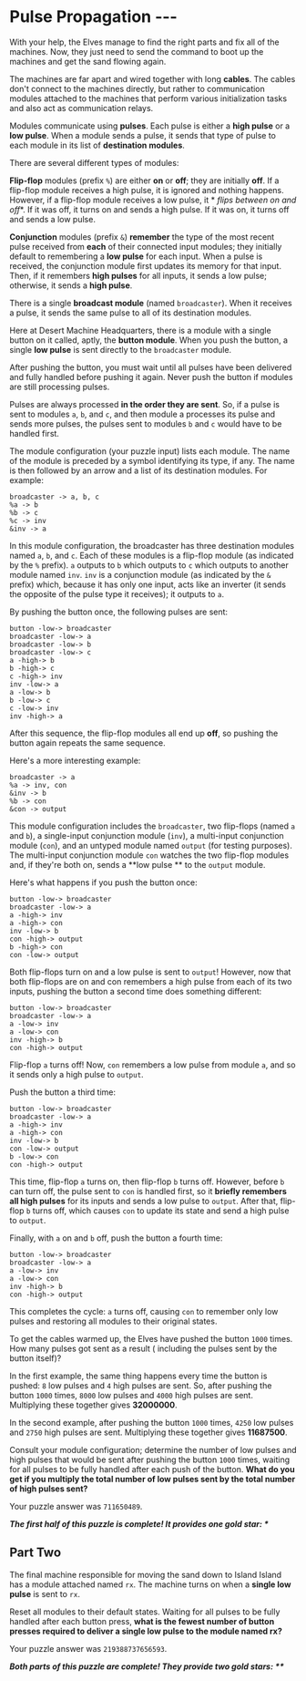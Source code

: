 # Pulse Propagation ---

With your help, the Elves manage to find the right parts and fix all of the machines. Now, they just need to send the
command to boot up the machines and get the sand flowing again.

The machines are far apart and wired together with long **cables**. The cables don't connect to the machines directly,
but rather to communication modules attached to the machines that perform various initialization tasks and also act as
communication relays.

Modules communicate using **pulses**. Each pulse is either a **high pulse** or a **low pulse**. When a module sends a
pulse, it sends that type of pulse to each module in its list of **destination modules**.

There are several different types of modules:

**Flip-flop** modules (prefix `%`) are either **on** or **off**; they are initially **off**. If a flip-flop module
receives a high pulse, it is ignored and nothing happens. However, if a flip-flop module receives a low pulse, it *
*flips between on and off**. If it was off, it turns on and sends a high pulse. If it was on, it turns off and sends a
low pulse.

**Conjunction** modules (prefix `&`) **remember** the type of the most recent pulse received from **each** of their
connected input modules; they initially default to remembering a **low pulse** for each input. When a pulse is received,
the conjunction module first updates its memory for that input. Then, if it remembers **high pulses** for all inputs, it
sends a low pulse; otherwise, it sends a **high pulse**.

There is a single **broadcast module** (named `broadcaster`). When it receives a pulse, it sends the same pulse to all
of its destination modules.

Here at Desert Machine Headquarters, there is a module with a single button on it called, aptly, the **button module**.
When you push the button, a single **low pulse** is sent directly to the `broadcaster` module.

After pushing the button, you must wait until all pulses have been delivered and fully handled before pushing it again.
Never push the button if modules are still processing pulses.

Pulses are always processed **in the order they are sent**. So, if a pulse is sent to modules `a`, `b`, and `c`, and
then module a processes its pulse and sends more pulses, the pulses sent to modules `b` and `c` would have to be handled
first.

The module configuration (your puzzle input) lists each module. The name of the module is preceded by a symbol
identifying its type, if any. The name is then followed by an arrow and a list of its destination modules. For example:

```
broadcaster -> a, b, c
%a -> b
%b -> c
%c -> inv
&inv -> a
```

In this module configuration, the broadcaster has three destination modules named `a`, `b`, and `c`. Each of these
modules is a flip-flop module (as indicated by the `%` prefix). `a` outputs to `b` which outputs to `c` which outputs to
another module named `inv`. `inv` is a conjunction module (as indicated by the `&` prefix) which, because it has only
one input, acts like an inverter (it sends the opposite of the pulse type it receives); it outputs to `a`.

By pushing the button once, the following pulses are sent:

```
button -low-> broadcaster
broadcaster -low-> a
broadcaster -low-> b
broadcaster -low-> c
a -high-> b
b -high-> c
c -high-> inv
inv -low-> a
a -low-> b
b -low-> c
c -low-> inv
inv -high-> a
```

After this sequence, the flip-flop modules all end up **off**, so pushing the button again repeats the same sequence.

Here's a more interesting example:

```
broadcaster -> a
%a -> inv, con
&inv -> b
%b -> con
&con -> output
```

This module configuration includes the `broadcaster`, two flip-flops (named `a` and `b`), a single-input conjunction
module (`inv`), a multi-input conjunction module (`con`), and an untyped module named `output` (for testing purposes).
The multi-input conjunction module `con` watches the two flip-flop modules and, if they're both on, sends a **low pulse
** to the `output` module.

Here's what happens if you push the button once:

```
button -low-> broadcaster
broadcaster -low-> a
a -high-> inv
a -high-> con
inv -low-> b
con -high-> output
b -high-> con
con -low-> output
```

Both flip-flops turn on and a low pulse is sent to `output`! However, now that both flip-flops are on and con remembers
a high pulse from each of its two inputs, pushing the button a second time does something different:

```
button -low-> broadcaster
broadcaster -low-> a
a -low-> inv
a -low-> con
inv -high-> b
con -high-> output
```

Flip-flop `a` turns off! Now, `con` remembers a low pulse from module `a`, and so it sends only a high pulse to
`output`.

Push the button a third time:

```
button -low-> broadcaster
broadcaster -low-> a
a -high-> inv
a -high-> con
inv -low-> b
con -low-> output
b -low-> con
con -high-> output
```

This time, flip-flop `a` turns on, then flip-flop `b` turns off. However, before `b` can turn off, the pulse sent to
`con` is handled first, so it **briefly remembers all high pulses** for its inputs and sends a low pulse to `output`.
After that, flip-flop `b` turns off, which causes `con` to update its state and send a high pulse to `output`.

Finally, with `a` on and `b` off, push the button a fourth time:

```
button -low-> broadcaster
broadcaster -low-> a
a -low-> inv
a -low-> con
inv -high-> b
con -high-> output
```

This completes the cycle: `a` turns off, causing `con` to remember only low pulses and restoring all modules to their
original states.

To get the cables warmed up, the Elves have pushed the button `1000` times. How many pulses got sent as a result (
including the pulses sent by the button itself)?

In the first example, the same thing happens every time the button is pushed: `8` low pulses and `4` high pulses are
sent. So, after pushing the button `1000` times, `8000` low pulses and `4000` high pulses are sent. Multiplying these
together gives **32000000**.

In the second example, after pushing the button `1000` times, `4250` low pulses and `2750` high pulses are sent.
Multiplying these together gives **11687500**.

Consult your module configuration; determine the number of low pulses and high pulses that would be sent after pushing
the button `1000` times, waiting for all pulses to be fully handled after each push of the button. **What do you get if
you multiply the total number of low pulses sent by the total number of high pulses sent?**

Your puzzle answer was `711650489`.

*__The first half of this puzzle is complete! It provides one gold star: *__*

## Part Two

The final machine responsible for moving the sand down to Island Island has a module attached named `rx`. The machine
turns on when a **single low pulse** is sent to `rx`.

Reset all modules to their default states. Waiting for all pulses to be fully handled after each button press, **what is
the fewest number of button presses required to deliver a single low pulse to the module named rx?**

Your puzzle answer was `219388737656593`.

*__Both parts of this puzzle are complete! They provide two gold stars: **__*
